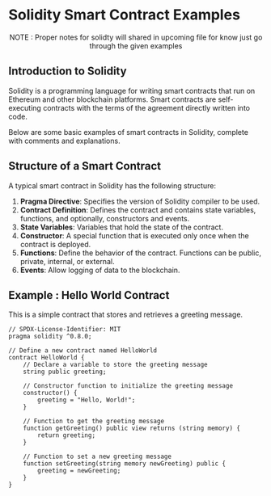 # Solidity Smart Contract Examples

<p align="center"> NOTE : Proper notes for solidty will shared in upcoming file for know just go through the given examples

</p>

## Introduction to Solidity

Solidity is a programming language for writing smart contracts that run on Ethereum and other blockchain platforms. Smart contracts are self-executing contracts with the terms of the agreement directly written into code.

Below are some basic examples of smart contracts in Solidity, complete with comments and explanations.

## Structure of a Smart Contract

A typical smart contract in Solidity has the following structure:

1. **Pragma Directive**: Specifies the version of Solidity compiler to be used.
2. **Contract Definition**: Defines the contract and contains state variables, functions, and optionally, constructors and events.
3. **State Variables**: Variables that hold the state of the contract.
4. **Constructor**: A special function that is executed only once when the contract is deployed.
5. **Functions**: Define the behavior of the contract. Functions can be public, private, internal, or external.
6. **Events**: Allow logging of data to the blockchain.

## Example : Hello World Contract

This is a simple contract that stores and retrieves a greeting message.

```solidity
// SPDX-License-Identifier: MIT
pragma solidity ^0.8.0;

// Define a new contract named HelloWorld
contract HelloWorld {
    // Declare a variable to store the greeting message
    string public greeting;

    // Constructor function to initialize the greeting message
    constructor() {
        greeting = "Hello, World!";
    }

    // Function to get the greeting message
    function getGreeting() public view returns (string memory) {
        return greeting;
    }

    // Function to set a new greeting message
    function setGreeting(string memory newGreeting) public {
        greeting = newGreeting;
    }
}
